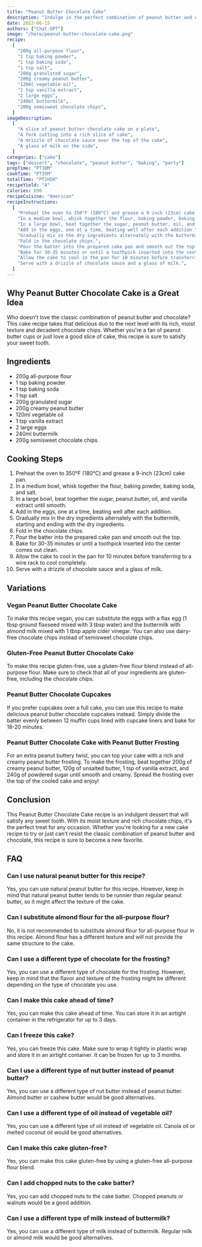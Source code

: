 ```yaml
---
title: "Peanut Butter Chocolate Cake"
description: "Indulge in the perfect combination of peanut butter and chocolate with this delicious cake recipe!"
date: 2022-06-15
authors: ["Chat-GPT"]
image: "/hero/peanut-butter-chocolate-cake.png"
recipe:
  [
    "200g all-purpose flour",
    "1 tsp baking powder",
    "1 tsp baking soda",
    "1 tsp salt",
    "200g granulated sugar",
    "200g creamy peanut butter",
    "120ml vegetable oil",
    "1 tsp vanilla extract",
    "2 large eggs",
    "240ml buttermilk",
    "200g semisweet chocolate chips",
  ]
imageDescription:
  [
    "A slice of peanut butter chocolate cake on a plate",
    "A fork cutting into a rich slice of cake",
    "A drizzle of chocolate sauce over the top of the cake",
    "A glass of milk on the side",
  ]
categories: ["cake"]
tags: ["dessert", "chocolate", "peanut butter", "baking", "party"]
prepTime: "PT30M"
cookTime: "PT35M"
totalTime: "PT1H5M"
recipeYield: "4"
calories: 690
recipeCuisine: "American"
recipeInstructions:
  [
    "Preheat the oven to 350°F (180°C) and grease a 9-inch (23cm) cake pan.",
    "In a medium bowl, whisk together the flour, baking powder, baking soda, and salt.",
    "In a large bowl, beat together the sugar, peanut butter, oil, and vanilla extract until smooth.",
    "Add in the eggs, one at a time, beating well after each addition.",
    "Gradually mix in the dry ingredients alternately with the buttermilk, starting and ending with the dry ingredients.",
    "Fold in the chocolate chips.",
    "Pour the batter into the prepared cake pan and smooth out the top.",
    "Bake for 30-35 minutes or until a toothpick inserted into the center comes out clean.",
    "Allow the cake to cool in the pan for 10 minutes before transferring to a wire rack to cool completely.",
    "Serve with a drizzle of chocolate sauce and a glass of milk.",
  ]
---
```


## Why Peanut Butter Chocolate Cake is a Great Idea

Who doesn't love the classic combination of peanut butter and chocolate? This cake recipe takes that delicious duo to the next level with its rich, moist texture and decadent chocolate chips. Whether you're a fan of peanut butter cups or just love a good slice of cake, this recipe is sure to satisfy your sweet tooth.

## Ingredients

- 200g all-purpose flour
- 1 tsp baking powder
- 1 tsp baking soda
- 1 tsp salt
- 200g granulated sugar
- 200g creamy peanut butter
- 120ml vegetable oil
- 1 tsp vanilla extract
- 2 large eggs
- 240ml buttermilk
- 200g semisweet chocolate chips

## Cooking Steps

1. Preheat the oven to 350°F (180°C) and grease a 9-inch (23cm) cake pan.
2. In a medium bowl, whisk together the flour, baking powder, baking soda, and salt.
3. In a large bowl, beat together the sugar, peanut butter, oil, and vanilla extract until smooth.
4. Add in the eggs, one at a time, beating well after each addition.
5. Gradually mix in the dry ingredients alternately with the buttermilk, starting and ending with the dry ingredients.
6. Fold in the chocolate chips.
7. Pour the batter into the prepared cake pan and smooth out the top.
8. Bake for 30-35 minutes or until a toothpick inserted into the center comes out clean.
9. Allow the cake to cool in the pan for 10 minutes before transferring to a wire rack to cool completely.
10. Serve with a drizzle of chocolate sauce and a glass of milk.

## Variations

### Vegan Peanut Butter Chocolate Cake

To make this recipe vegan, you can substitute the eggs with a flax egg (1 tbsp ground flaxseed mixed with 3 tbsp water) and the buttermilk with almond milk mixed with 1 tbsp apple cider vinegar. You can also use dairy-free chocolate chips instead of semisweet chocolate chips.

### Gluten-Free Peanut Butter Chocolate Cake

To make this recipe gluten-free, use a gluten-free flour blend instead of all-purpose flour. Make sure to check that all of your ingredients are gluten-free, including the chocolate chips.

### Peanut Butter Chocolate Cupcakes

If you prefer cupcakes over a full cake, you can use this recipe to make delicious peanut butter chocolate cupcakes instead. Simply divide the batter evenly between 12 muffin cups lined with cupcake liners and bake for 18-20 minutes.

### Peanut Butter Chocolate Cake with Peanut Butter Frosting

For an extra peanut buttery twist, you can top your cake with a rich and creamy peanut butter frosting. To make the frosting, beat together 200g of creamy peanut butter, 120g of unsalted butter, 1 tsp of vanilla extract, and 240g of powdered sugar until smooth and creamy. Spread the frosting over the top of the cooled cake and enjoy!

## Conclusion

This Peanut Butter Chocolate Cake recipe is an indulgent dessert that will satisfy any sweet tooth. With its moist texture and rich chocolate chips, it's the perfect treat for any occasion. Whether you're looking for a new cake recipe to try or just can't resist the classic combination of peanut butter and chocolate, this recipe is sure to become a new favorite.

## FAQ

### Can I use natural peanut butter for this recipe?

Yes, you can use natural peanut butter for this recipe. However, keep in mind that natural peanut butter tends to be runnier than regular peanut butter, so it might affect the texture of the cake.

### Can I substitute almond flour for the all-purpose flour?

No, it is not recommended to substitute almond flour for all-purpose flour in this recipe. Almond flour has a different texture and will not provide the same structure to the cake.

### Can I use a different type of chocolate for the frosting?

Yes, you can use a different type of chocolate for the frosting. However, keep in mind that the flavor and texture of the frosting might be different depending on the type of chocolate you use.

### Can I make this cake ahead of time?

Yes, you can make this cake ahead of time. You can store it in an airtight container in the refrigerator for up to 3 days.

### Can I freeze this cake?

Yes, you can freeze this cake. Make sure to wrap it tightly in plastic wrap and store it in an airtight container. It can be frozen for up to 3 months.

### Can I use a different type of nut butter instead of peanut butter?

Yes, you can use a different type of nut butter instead of peanut butter. Almond butter or cashew butter would be good alternatives.

### Can I use a different type of oil instead of vegetable oil?

Yes, you can use a different type of oil instead of vegetable oil. Canola oil or melted coconut oil would be good alternatives.

### Can I make this cake gluten-free?

Yes, you can make this cake gluten-free by using a gluten-free all-purpose flour blend.

### Can I add chopped nuts to the cake batter?

Yes, you can add chopped nuts to the cake batter. Chopped peanuts or walnuts would be a good addition.

### Can I use a different type of milk instead of buttermilk?

Yes, you can use a different type of milk instead of buttermilk. Regular milk or almond milk would be good alternatives.

